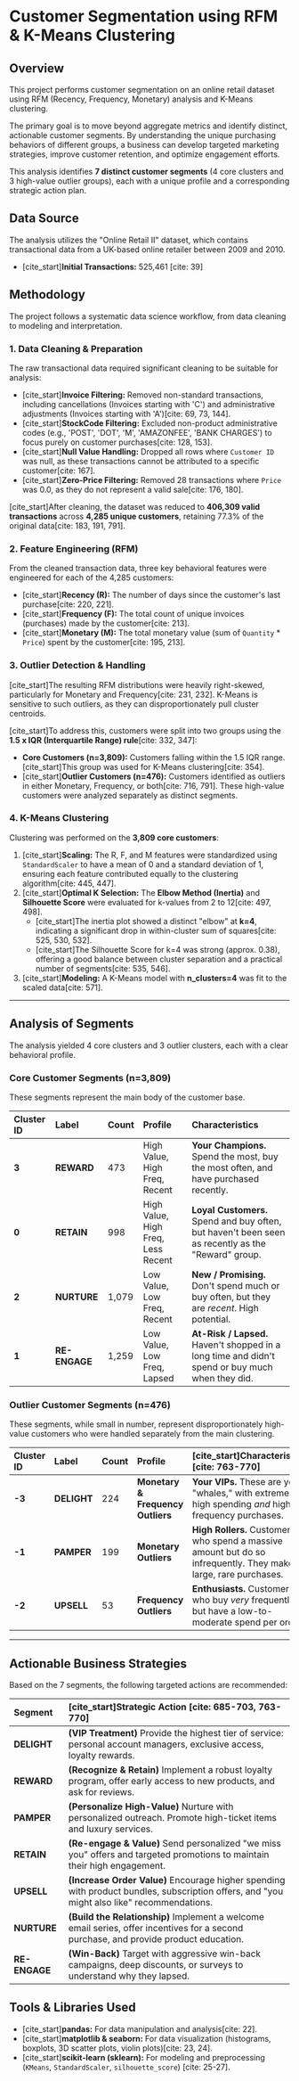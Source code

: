 

# Customer Segmentation using RFM & K-Means Clustering

## Overview

This project performs customer segmentation on an online retail dataset using RFM (Recency, Frequency, Monetary) analysis and K-Means clustering.

The primary goal is to move beyond aggregate metrics and identify distinct, actionable customer segments. By understanding the unique purchasing behaviors of different groups, a business can develop targeted marketing strategies, improve customer retention, and optimize engagement efforts.

This analysis identifies **7 distinct customer segments** (4 core clusters and 3 high-value outlier groups), each with a unique profile and a corresponding strategic action plan.

## Data Source

The analysis utilizes the "Online Retail II" dataset, which contains transactional data from a UK-based online retailer between 2009 and 2010.

* [cite_start]**Initial Transactions:** 525,461 [cite: 39]

## Methodology

The project follows a systematic data science workflow, from data cleaning to modeling and interpretation.

### 1. Data Cleaning & Preparation

The raw transactional data required significant cleaning to be suitable for analysis:
* [cite_start]**Invoice Filtering:** Removed non-standard transactions, including cancellations (Invoices starting with 'C') and administrative adjustments (Invoices starting with 'A')[cite: 69, 73, 144].
* [cite_start]**StockCode Filtering:** Excluded non-product administrative codes (e.g., 'POST', 'DOT', 'M', 'AMAZONFEE', 'BANK CHARGES') to focus purely on customer purchases[cite: 128, 153].
* [cite_start]**Null Value Handling:** Dropped all rows where `Customer ID` was null, as these transactions cannot be attributed to a specific customer[cite: 167].
* [cite_start]**Zero-Price Filtering:** Removed 28 transactions where `Price` was 0.0, as they do not represent a valid sale[cite: 176, 180].

[cite_start]After cleaning, the dataset was reduced to **406,309 valid transactions** across **4,285 unique customers**, retaining 77.3% of the original data[cite: 183, 191, 791].

### 2. Feature Engineering (RFM)

From the cleaned transaction data, three key behavioral features were engineered for each of the 4,285 customers:

* [cite_start]**Recency (R):** The number of days since the customer's last purchase[cite: 220, 221].
* [cite_start]**Frequency (F):** The total count of unique invoices (purchases) made by the customer[cite: 213].
* [cite_start]**Monetary (M):** The total monetary value (sum of `Quantity` * `Price`) spent by the customer[cite: 195, 213].

### 3. Outlier Detection & Handling

[cite_start]The resulting RFM distributions were heavily right-skewed, particularly for Monetary and Frequency[cite: 231, 232]. K-Means is sensitive to such outliers, as they can disproportionately pull cluster centroids.

[cite_start]To address this, customers were split into two groups using the **1.5 x IQR (Interquartile Range) rule**[cite: 332, 347]:
* **Core Customers (n=3,809):** Customers falling within the 1.5 IQR range. [cite_start]This group was used for K-Means clustering[cite: 354].
* [cite_start]**Outlier Customers (n=476):** Customers identified as outliers in either Monetary, Frequency, or both[cite: 716, 791]. These high-value customers were analyzed separately as distinct segments.

### 4. K-Means Clustering

Clustering was performed on the **3,809 core customers**:
1.  [cite_start]**Scaling:** The R, F, and M features were standardized using `StandardScaler` to have a mean of 0 and a standard deviation of 1, ensuring each feature contributed equally to the clustering algorithm[cite: 445, 447].
2.  [cite_start]**Optimal K Selection:** The **Elbow Method (Inertia)** and **Silhouette Score** were evaluated for k-values from 2 to 12[cite: 497, 498].
    * [cite_start]The inertia plot showed a distinct "elbow" at **k=4**, indicating a significant drop in within-cluster sum of squares[cite: 525, 530, 532].
    * [cite_start]The Silhouette Score for k=4 was strong (approx. 0.38), offering a good balance between cluster separation and a practical number of segments[cite: 535, 546].
3.  [cite_start]**Modeling:** A K-Means model with **n_clusters=4** was fit to the scaled data[cite: 571].

---

## Analysis of Segments

The analysis yielded 4 core clusters and 3 outlier clusters, each with a clear behavioral profile.

### Core Customer Segments (n=3,809)

These segments represent the main body of the customer base.

| Cluster ID | Label | Count | Profile | Characteristics |
| :--- | :--- | :--- | :--- | :--- |
| **3** | **REWARD** | 473 | High Value, High Freq, Recent | **Your Champions.** Spend the most, buy the most often, and have purchased recently. |
| **0** | **RETAIN** | 998 | High Value, High Freq, Less Recent | **Loyal Customers.** Spend and buy often, but haven't been seen as recently as the "Reward" group. |
| **2** | **NURTURE** | 1,079 | Low Value, Low Freq, Recent | **New / Promising.** Don't spend much or buy often, but they are *recent*. High potential. |
| **1** | **RE-ENGAGE** | 1,259 | Low Value, Low Freq, Lapsed | **At-Risk / Lapsed.** Haven't shopped in a long time and didn't spend or buy much when they did. |

### Outlier Customer Segments (n=476)

These segments, while small in number, represent disproportionately high-value customers who were handled separately from the main clustering.

| Cluster ID | Label | Count | Profile | [cite_start]Characteristics [cite: 763-770] |
| :--- | :--- | :--- | :--- | :--- |
| **-3** | **DELIGHT** | 224 | **Monetary & Frequency Outliers** | **Your VIPs.** These are your "whales," with extremely high spending *and* high-frequency purchases. |
| **-1** | **PAMPER** | 199 | **Monetary Outliers** | **High Rollers.** Customers who spend a massive amount but do so infrequently. They make large, rare purchases. |
| **-2** | **UPSELL** | 53 | **Frequency Outliers** | **Enthusiasts.** Customers who buy *very* frequently but have a low-to-moderate spend per order. |

---

## Actionable Business Strategies

Based on the 7 segments, the following targeted actions are recommended:

| Segment | [cite_start]Strategic Action [cite: 685-703, 763-770] |
| :--- | :--- |
| **DELIGHT** | **(VIP Treatment)** Provide the highest tier of service: personal account managers, exclusive access, loyalty rewards. |
| **REWARD** | **(Recognize & Retain)** Implement a robust loyalty program, offer early access to new products, and ask for reviews. |
| **PAMPER** | **(Personalize High-Value)** Nurture with personalized outreach. Promote high-ticket items and luxury services. |
| **RETAIN** | **(Re-engage & Value)** Send personalized "we miss you" offers and targeted promotions to maintain their high engagement. |
| **UPSELL** | **(Increase Order Value)** Encourage higher spending with product bundles, subscription offers, and "you might also like" recommendations. |
| **NURTURE** | **(Build the Relationship)** Implement a welcome email series, offer incentives for a second purchase, and provide product education. |
| **RE-ENGAGE**| **(Win-Back)** Target with aggressive win-back campaigns, deep discounts, or surveys to understand why they lapsed. |

## Tools & Libraries Used

* [cite_start]**pandas:** For data manipulation and analysis[cite: 22].
* [cite_start]**matplotlib & seaborn:** For data visualization (histograms, boxplots, 3D scatter plots, violin plots)[cite: 23, 24].
* [cite_start]**scikit-learn (sklearn):** For modeling and preprocessing (`KMeans`, `StandardScaler`, `silhouette_score`) [cite: 25-27].
